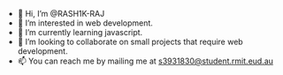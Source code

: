 - 👋 Hi, I’m @RASH1K-RAJ
- 👀 I’m interested in web development.
- 🌱 I’m currently learning javascript.
- 💞️ I’m looking to collaborate on small projects that require web development.
- 📫 You can reach me by mailing me at s3931830@student.rmit.eud.au

<!---
RASH1K-RAJ/RASH1K-RAJ is a ✨ special ✨ repository because its `README.md` (this file) appears on your GitHub profile.
You can click the Preview link to take a look at your changes.
--->

